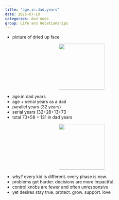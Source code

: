 ```yaml
---
title: "age.in.dad.years"
date: 2025-07-10
categories: dad-mode
group: Life and Relationships
---
```


- picture of dried up face
<p align="center"> <img src="{{ site.baseurl }}/assets/images/d0001-01.jpg" width="150"> </p>

- age.in.dad.years
- age + serial years as a dad
- parallel years (32 years)
- serial years (32+28+13) 73
- total 73+58 = 131 in dad years

<p align="center"> <img src="{{ site.baseurl }}/assets/images/d0001-02.jpg" width="150"> </p>

- why?  every kid is different.  every phase is new.
- problems get harder.  decisions are more impactful.
- control knobs are fewer and often unresponsive
- yet desires stay true.  protect.  grow.  support. love

